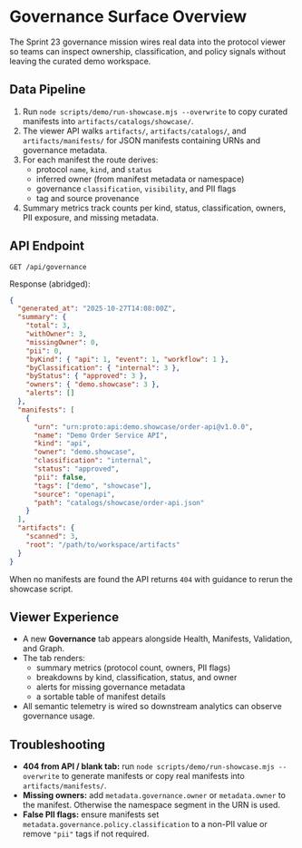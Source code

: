 # Governance Surface Overview

The Sprint 23 governance mission wires real data into the protocol viewer so teams can inspect ownership, classification, and policy signals without leaving the curated demo workspace.

## Data Pipeline

1. Run `node scripts/demo/run-showcase.mjs --overwrite` to copy curated manifests into `artifacts/catalogs/showcase/`.
2. The viewer API walks `artifacts/`, `artifacts/catalogs/`, and `artifacts/manifests/` for JSON manifests containing URNs and governance metadata.
3. For each manifest the route derives:
   - protocol `name`, `kind`, and `status`
   - inferred owner (from manifest metadata or namespace)
   - governance `classification`, `visibility`, and PII flags
   - tag and source provenance
4. Summary metrics track counts per kind, status, classification, owners, PII exposure, and missing metadata.

## API Endpoint

```
GET /api/governance
```

Response (abridged):

```json
{
  "generated_at": "2025-10-27T14:08:00Z",
  "summary": {
    "total": 3,
    "withOwner": 3,
    "missingOwner": 0,
    "pii": 0,
    "byKind": { "api": 1, "event": 1, "workflow": 1 },
    "byClassification": { "internal": 3 },
    "byStatus": { "approved": 3 },
    "owners": { "demo.showcase": 3 },
    "alerts": []
  },
  "manifests": [
    {
      "urn": "urn:proto:api:demo.showcase/order-api@v1.0.0",
      "name": "Demo Order Service API",
      "kind": "api",
      "owner": "demo.showcase",
      "classification": "internal",
      "status": "approved",
      "pii": false,
      "tags": ["demo", "showcase"],
      "source": "openapi",
      "path": "catalogs/showcase/order-api.json"
    }
  ],
  "artifacts": {
    "scanned": 3,
    "root": "/path/to/workspace/artifacts"
  }
}
```

When no manifests are found the API returns `404` with guidance to rerun the showcase script.

## Viewer Experience

- A new **Governance** tab appears alongside Health, Manifests, Validation, and Graph.
- The tab renders:
  - summary metrics (protocol count, owners, PII flags)
  - breakdowns by kind, classification, status, and owner
  - alerts for missing governance metadata
  - a sortable table of manifest details
- All semantic telemetry is wired so downstream analytics can observe governance usage.

## Troubleshooting

- **404 from API / blank tab:** run `node scripts/demo/run-showcase.mjs --overwrite` to generate manifests or copy real manifests into `artifacts/manifests/`.
- **Missing owners:** add `metadata.governance.owner` or `metadata.owner` to the manifest. Otherwise the namespace segment in the URN is used.
- **False PII flags:** ensure manifests set `metadata.governance.policy.classification` to a non-PII value or remove `"pii"` tags if not required.
